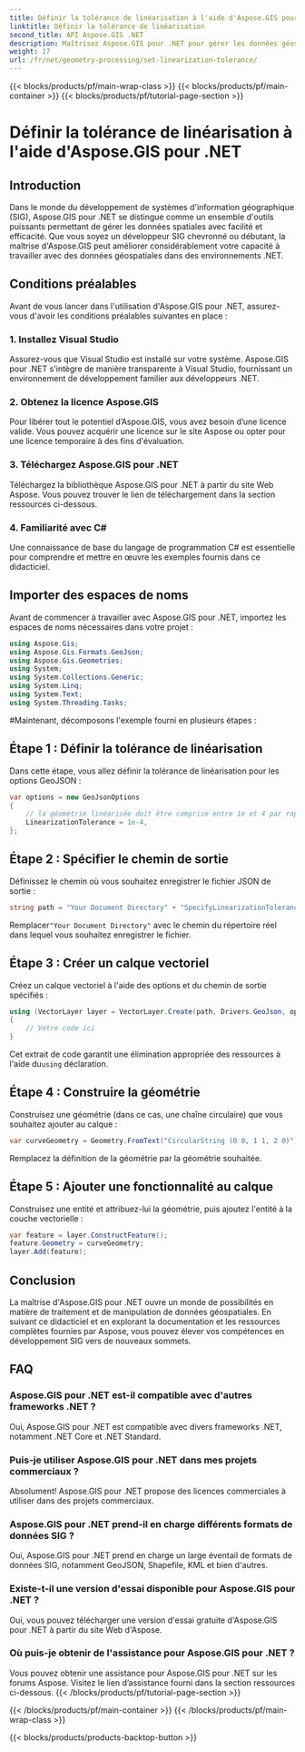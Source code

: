 ```yaml
---
title: Définir la tolérance de linéarisation à l'aide d'Aspose.GIS pour .NET
linktitle: Définir la tolérance de linéarisation
second_title: API Aspose.GIS .NET
description: Maîtrisez Aspose.GIS pour .NET pour gérer les données géospatiales sans effort. Suivez ce didacticiel étape par étape et libérez tout le potentiel du développement SIG dans .NET.
weight: 17
url: /fr/net/geometry-processing/set-linearization-tolerance/
---
```


{{< blocks/products/pf/main-wrap-class >}}
{{< blocks/products/pf/main-container >}}
{{< blocks/products/pf/tutorial-page-section >}}

# Définir la tolérance de linéarisation à l'aide d'Aspose.GIS pour .NET

## Introduction
Dans le monde du développement de systèmes d'information géographique (SIG), Aspose.GIS pour .NET se distingue comme un ensemble d'outils puissants permettant de gérer les données spatiales avec facilité et efficacité. Que vous soyez un développeur SIG chevronné ou débutant, la maîtrise d'Aspose.GIS peut améliorer considérablement votre capacité à travailler avec des données géospatiales dans des environnements .NET.
## Conditions préalables
Avant de vous lancer dans l'utilisation d'Aspose.GIS pour .NET, assurez-vous d'avoir les conditions préalables suivantes en place :
### 1. Installez Visual Studio
Assurez-vous que Visual Studio est installé sur votre système. Aspose.GIS pour .NET s'intègre de manière transparente à Visual Studio, fournissant un environnement de développement familier aux développeurs .NET.
### 2. Obtenez la licence Aspose.GIS
Pour libérer tout le potentiel d’Aspose.GIS, vous avez besoin d’une licence valide. Vous pouvez acquérir une licence sur le site Aspose ou opter pour une licence temporaire à des fins d'évaluation.
### 3. Téléchargez Aspose.GIS pour .NET
Téléchargez la bibliothèque Aspose.GIS pour .NET à partir du site Web Aspose. Vous pouvez trouver le lien de téléchargement dans la section ressources ci-dessous.
### 4. Familiarité avec C#
Une connaissance de base du langage de programmation C# est essentielle pour comprendre et mettre en œuvre les exemples fournis dans ce didacticiel.

## Importer des espaces de noms
Avant de commencer à travailler avec Aspose.GIS pour .NET, importez les espaces de noms nécessaires dans votre projet :
```csharp
using Aspose.Gis;
using Aspose.Gis.Formats.GeoJson;
using Aspose.Gis.Geometries;
using System;
using System.Collections.Generic;
using System.Linq;
using System.Text;
using System.Threading.Tasks;
```
#Maintenant, décomposons l'exemple fourni en plusieurs étapes :
## Étape 1 : Définir la tolérance de linéarisation
Dans cette étape, vous allez définir la tolérance de linéarisation pour les options GeoJSON :
```csharp
var options = new GeoJsonOptions
{
    // la géométrie linéarisée doit être comprise entre 1e et 4 par rapport à la géométrie de la courbe
    LinearizationTolerance = 1e-4,
};
```
## Étape 2 : Spécifier le chemin de sortie
Définissez le chemin où vous souhaitez enregistrer le fichier JSON de sortie :
```csharp
string path = "Your Document Directory" + "SpecifyLinearizationTolerance_out.json";
```
 Remplacer`"Your Document Directory"` avec le chemin du répertoire réel dans lequel vous souhaitez enregistrer le fichier.
## Étape 3 : Créer un calque vectoriel
Créez un calque vectoriel à l'aide des options et du chemin de sortie spécifiés :
```csharp
using (VectorLayer layer = VectorLayer.Create(path, Drivers.GeoJson, options))
{
    // Votre code ici
}
```
 Cet extrait de code garantit une élimination appropriée des ressources à l'aide du`using` déclaration.
## Étape 4 : Construire la géométrie
Construisez une géométrie (dans ce cas, une chaîne circulaire) que vous souhaitez ajouter au calque :
```csharp
var curveGeometry = Geometry.FromText("CircularString (0 0, 1 1, 2 0)");
```
Remplacez la définition de la géométrie par la géométrie souhaitée.
## Étape 5 : Ajouter une fonctionnalité au calque
Construisez une entité et attribuez-lui la géométrie, puis ajoutez l'entité à la couche vectorielle :
```csharp
var feature = layer.ConstructFeature();
feature.Geometry = curveGeometry;
layer.Add(feature);
```

## Conclusion
La maîtrise d'Aspose.GIS pour .NET ouvre un monde de possibilités en matière de traitement et de manipulation de données géospatiales. En suivant ce didacticiel et en explorant la documentation et les ressources complètes fournies par Aspose, vous pouvez élever vos compétences en développement SIG vers de nouveaux sommets.
## FAQ
### Aspose.GIS pour .NET est-il compatible avec d'autres frameworks .NET ?
Oui, Aspose.GIS pour .NET est compatible avec divers frameworks .NET, notamment .NET Core et .NET Standard.
### Puis-je utiliser Aspose.GIS pour .NET dans mes projets commerciaux ?
Absolument! Aspose.GIS pour .NET propose des licences commerciales à utiliser dans des projets commerciaux.
### Aspose.GIS pour .NET prend-il en charge différents formats de données SIG ?
Oui, Aspose.GIS pour .NET prend en charge un large éventail de formats de données SIG, notamment GeoJSON, Shapefile, KML et bien d'autres.
### Existe-t-il une version d'essai disponible pour Aspose.GIS pour .NET ?
Oui, vous pouvez télécharger une version d'essai gratuite d'Aspose.GIS pour .NET à partir du site Web d'Aspose.
### Où puis-je obtenir de l'assistance pour Aspose.GIS pour .NET ?
Vous pouvez obtenir une assistance pour Aspose.GIS pour .NET sur les forums Aspose. Visitez le lien d’assistance fourni dans la section ressources ci-dessous.
{{< /blocks/products/pf/tutorial-page-section >}}

{{< /blocks/products/pf/main-container >}}
{{< /blocks/products/pf/main-wrap-class >}}

{{< blocks/products/products-backtop-button >}}
